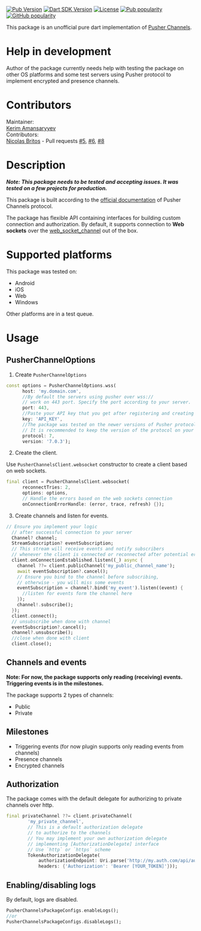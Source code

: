 [![Pub Version](https://img.shields.io/pub/v/dart_pusher_channels?logo=dart&logoColor=white)](https://pub.dev/packages/dart_pusher_channels/)
[![Dart SDK Version](https://badgen.net/pub/sdk-version/dart_pusher_channels)](https://pub.dev/packages/dart_pusher_channels/)
[![License](https://img.shields.io/github/license/mcfugger/dart_pusher_channels)](https://github.com/mcfugger/dart_pusher_channels/blob/master/LICENSE)
[![Pub popularity](https://badgen.net/pub/popularity/dart_pusher_channels)](https://pub.dev/packages/dart_pusher_channels/score)
[![GitHub popularity](https://img.shields.io/github/stars/mcfugger/dart_pusher_channels?logo=github&logoColor=white)](https://github.com/mcfugger/dart_pusher_channels/stargazers)

This package is an unofficial pure dart implementation of [Pusher Channels](https://pusher.com/channels).

# Help in development

Author of the package currently needs help with testing the package on other OS platforms and some test servers using Pusher protocol to implement encrypted and presence channels.

# Contributors
Maintainer: 
<br/>
[Kerim Amansaryyev](https://github.com/mcfugger)
<br/>
Contributors:
<br/>
[Nicolas Britos](https://github.com/nicobritos) - Pull requests [#5](https://github.com/mcfugger/dart_pusher_channels/pull/5),
[#6](https://github.com/mcfugger/dart_pusher_channels/pull/6),
[#8](https://github.com/mcfugger/dart_pusher_channels/pull/8)

# Description

***Note: This package needs to be tested and accepting issues. It was tested on a few projects for production.***

This package is built according to the [official documentation](https://pusher.com/docs/channels/library_auth_reference/pusher-websockets-protocol/) of Pusher Channels protocol.

The package has flexible API containing interfaces for building custom connection and authorization. By default, it supports connection to **Web sockets** over the [web_socket_channel](https://pub.dev/packages/web_socket_channel) out of the box.

# Supported platforms
This package was tested on:
* Android
* iOS
* Web
* Windows

Other platforms are in a test queue.

# Usage

## PusherChannelOptions

1. Create `PusherChannelOptions`



```dart
const options = PusherChannelOptions.wss(
      host: 'my.domain.com',
      //By default the servers using pusher over wss://
      // work on 443 port. Specify the port according to your server.
      port: 443,
      //Paste your API key that you get after registering and creating a project on Pusher
      key: 'API_KEY',
      //The package was tested on the newer versions of Pusher protocol
      // It is recommended to keep the version of the protocol on your server up-to-data
      protocol: 7,
      version: '7.0.3');

```
2. Create the client.

Use `PusherChannelsClient.websocket` constructor to create a client based on web sockets.

```dart
final client = PusherChannelsClient.websocket(
      reconnectTries: 2,
      options: options,
      // Handle the errors based on the web sockets connection
      onConnectionErrorHandle: (error, trace, refresh) {});
```

3. Create channels and listen for events.

```dart
// Ensure you implement your logic
  // after successful connection to your server
  Channel? channel;
  StreamSubscription? eventSubscription;
  // This stream will receive events and notify subscribers
  // whenever the client is connected or reconnected after potential error
  client.onConnectionEstablished.listen((_) async {
    channel ??= client.publicChannel('my_public_channel_name');
    await eventSubscription?.cancel();
    // Ensure you bind to the channel before subscribing,
    // otherwise - you will miss some events
    eventSubscription = channel?.bind('my_event').listen((event) {
      //listen for events form the channel here
    });
    channel!.subscribe();
  });
  client.connect();
  // unsubscribe when done with channel
  eventSubscription?.cancel();
  channel?.unsubscribe();
  //close when done with client
  client.close();
```


## Channels and events

**Note: For now, the package supports only reading (receiving) events. Triggering events is in the milestones.**

The package supports 2 types of channels:
* Public
* Private

## Milestones
* Triggering events (for now plugin supports only reading events from channels)
* Presence channels
* Encrypted channels

## Authorization
The package comes with the default delegate for authorizing to private channels over http.

```dart
final privateChannel ??= client.privateChannel(
        'my_private_channel',
        // This is a default authorization delegate
        // to authorize to the channels
        // You may implement your own authorization delegate
        // implementing [AuthorizationDelegate] interface
        // Use `http` or `https` scheme
        TokenAuthorizationDelegate(
            authorizationEndpoint: Uri.parse('http://my.auth.com/api/auth'),
            headers: {'Authorization': 'Bearer [YOUR_TOKEN]'}));
```

## Enabling/disabling logs
By default, logs are disabled.
```dart
PusherChannelsPackageConfigs.enableLogs();
//or
PusherChannelsPackageConfigs.disableLogs();
```
